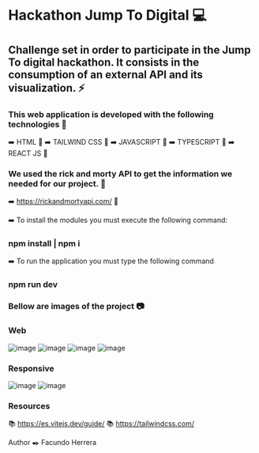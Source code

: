 # Hackathon Jump To Digital :computer:

## Challenge set in order to participate in the Jump To digital hackathon. It consists in the consumption of an external API and its visualization. :zap:

### This web application is developed with the following technologies :open_file_folder:

:arrow_right: HTML :rocket:
:arrow_right: TAILWIND CSS :art:
:arrow_right: JAVASCRIPT :rocket:
:arrow_right: TYPESCRIPT :rocket:
:arrow_right: REACT JS :rocket:

### We used the rick and morty API to get the information we needed for our project. :file_folder:

:arrow_right: https://rickandmortyapi.com/ :satellite:

:arrow_right: To install the modules you must execute the following command:
### npm install | npm i

:arrow_right: To run the application you must type the following command
### npm run dev


### Bellow are images of the project 📷

### Web

![image](https://github.com/facundh23/RickAndMortyJump/assets/90207514/e0fd6c8e-11f6-4fd5-8a90-9f9589a255c5)
![image](https://github.com/facundh23/RickAndMortyJump/assets/90207514/bab8d771-181d-49b2-a60d-b045190076d5)
![image](https://github.com/facundh23/RickAndMortyJump/assets/90207514/7277891b-d9b4-4727-82b8-9488f1abf4d8)
![image](https://github.com/facundh23/RickAndMortyJump/assets/90207514/82512a3a-57d8-46a7-b7f8-73485f5d9f2a)



### Responsive
![image](https://github.com/facundh23/RickAndMortyJump/assets/90207514/c9469235-b372-49c2-8618-ba341b799d21)
![image](https://github.com/facundh23/RickAndMortyJump/assets/90207514/989a2eb9-dbac-4963-9a84-77ecc35b59d9)

### Resources
:books: https://es.vitejs.dev/guide/
:books: https://tailwindcss.com/

Author :black_nib:
Facundo Herrera
